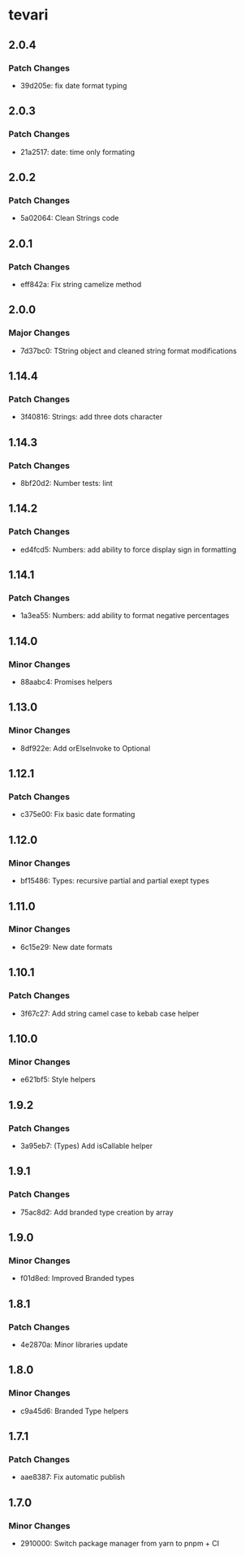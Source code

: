 # tevari

## 2.0.4

### Patch Changes

- 39d205e: fix date format typing

## 2.0.3

### Patch Changes

- 21a2517: date: time only formating

## 2.0.2

### Patch Changes

- 5a02064: Clean Strings code

## 2.0.1

### Patch Changes

- eff842a: Fix string camelize method

## 2.0.0

### Major Changes

- 7d37bc0: TString object and cleaned string format modifications

## 1.14.4

### Patch Changes

- 3f40816: Strings: add three dots character

## 1.14.3

### Patch Changes

- 8bf20d2: Number tests: lint

## 1.14.2

### Patch Changes

- ed4fcd5: Numbers: add ability to force display sign in formatting

## 1.14.1

### Patch Changes

- 1a3ea55: Numbers: add ability to format negative percentages

## 1.14.0

### Minor Changes

- 88aabc4: Promises helpers

## 1.13.0

### Minor Changes

- 8df922e: Add orElseInvoke to Optional

## 1.12.1

### Patch Changes

- c375e00: Fix basic date formating

## 1.12.0

### Minor Changes

- bf15486: Types: recursive partial and partial exept types

## 1.11.0

### Minor Changes

- 6c15e29: New date formats

## 1.10.1

### Patch Changes

- 3f67c27: Add string camel case to kebab case helper

## 1.10.0

### Minor Changes

- e621bf5: Style helpers

## 1.9.2

### Patch Changes

- 3a95eb7: (Types) Add isCallable helper

## 1.9.1

### Patch Changes

- 75ac8d2: Add branded type creation by array

## 1.9.0

### Minor Changes

- f01d8ed: Improved Branded types

## 1.8.1

### Patch Changes

- 4e2870a: Minor libraries update

## 1.8.0

### Minor Changes

- c9a45d6: Branded Type helpers

## 1.7.1

### Patch Changes

- aae8387: Fix automatic publish

## 1.7.0

### Minor Changes

- 2910000: Switch package manager from yarn to pnpm + CI
